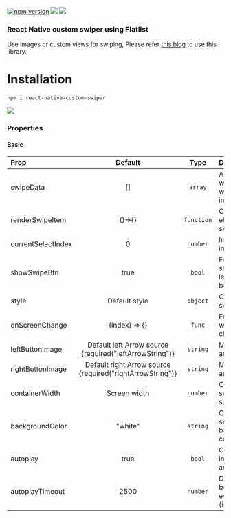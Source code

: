 <p align="left">
  <a href="https://www.npmjs.com/package/react-native-custom-swiper"><img alt="npm version" src="https://img.shields.io/badge/npm-v1.0.16-green.svg"></a>
  <a href="https://www.npmjs.com/package/react-native-custom-swiper"><img src="https://img.shields.io/badge/downloads-%3E1K-yellow.svg"></a>
  <a href="https://www.npmjs.com/package/react-native-custom-swiper"<><img src="https://img.shields.io/badge/license-MIT-orange.svg"></a>
</p>

### React Native custom swiper using Flatlist

Use images or custom views for swiping, Please refer [this blog](https://www.logisticinfotech.com/blog/custom-swiper-react-native-flatlist/) to use this library.

# Installation

```
npm i react-native-custom-swiper
```

![](RNCustomSwiper.gif)

### Properties

#### Basic

| Prop               |                          Default                          |    Type    | Description                                     |
| :----------------- | :-------------------------------------------------------: | :--------: | :---------------------------------------------- |
| swipeData          |                            []                             |  `array`   | Array of data which user want to show in swiper |
| renderSwipeItem    |                          ()=>{}                           | `function` | Create element of swiper                        |
| currentSelectIndex |                             0                             |  `number`  | Index of initial screen.                        |
| showSwipeBtn       |                           true                            |   `bool`   | For hide or show left/right button              |
| style              |                       Default style                       |  `object`  | Change swiper style                             |
| onScreenChange     |                       (index) => {}                       |   `func`   | Function call when screen changed               |
| leftButtonImage    |  Default left Arrow source {required("leftArrowString")}  |  `string`  | Modify left arrow image                         |
| rightButtonImage   | Default right Arrow source {required("rightArrowString")} |  `string`  | Modify right arrow image                        |
| containerWidth     |                       Screen width                        |  `number`  | Customize swiper screen width                   |
| backgroundColor    |                          "white"                          |  `string`  | Customize swiper background color               |
| autoplay           |                           true                            |   `bool`   | Change slide index automatically                |
| autoplayTimeout    |                           2500                            |  `number`  | Delay between every slide (in Second)           |
